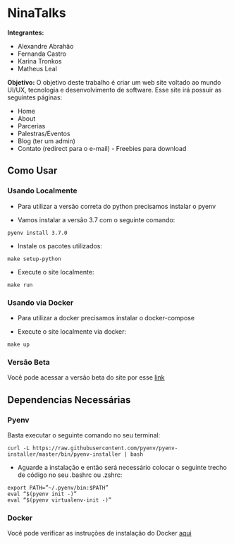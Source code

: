 # NinaTalks

**Integrantes:**
- Alexandre Abrahão
- Fernanda Castro
- Karina Tronkos
- Matheus Leal

**Objetivo:**
O objetivo deste trabalho é criar um web site voltado ao mundo UI/UX, tecnologia e desenvolvimento de software. Esse site irá possuir as seguintes páginas:
- Home
- About
- Parcerias
- Palestras/Eventos
- Blog (ter um admin)
- Contato (redirect para o e-mail) - Freebies para download

## Como Usar

### Usando Localmente

- Para utilizar a versão correta do python precisamos instalar o pyenv

- Vamos instalar a versão 3.7 com o seguinte comando:

```pyenv install 3.7.0```

- Instale os pacotes utilizados:

```make setup-python```

- Execute o site localmente:

```make run```

### Usando via Docker

- Para utilizar a docker precisamos instalar o docker-compose

- Execute o site localmente via docker:

```make up```

### Versão Beta

Você pode acessar a versão beta do site por esse [link](http://35.223.96.85)

## Dependencias Necessárias

### Pyenv

Basta executar o seguinte comando no seu terminal:

```curl -L https://raw.githubusercontent.com/pyenv/pyenv-installer/master/bin/pyenv-installer | bash ```

- Aguarde a instalação e então será necessário colocar o seguinte trecho de código no seu .bashrc ou .zshrc:

```
export PATH=”~/.pyenv/bin:$PATH”
eval “$(pyenv init -)”
eval “$(pyenv virtualenv-init -)”
```

### Docker 

Você pode verificar as instruções de instalação do Docker [aqui](https://docs.docker.com/install/)
